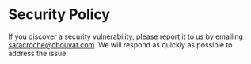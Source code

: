 # Security Policy

If you discover a security vulnerability, please report it to us by emailing saracroche@cbouvat.com. We will respond as quickly as possible to address the issue.

